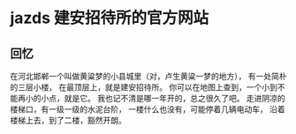 # jazds 建安招待所的官方网站
## 回忆
在河北邯郸一个叫做黄粱梦的小县城里（对，卢生黄粱一梦的地方），
有一处简朴的三层小楼，
在最顶层上，就是建安招待所。
你可以在地图上查到，一个小到不能再小的小点，就是它。
我也记不清是哪一年开的，总之很久了吧。
走进阴凉的楼梯口，有一级一级的水泥台阶，
一楼什么也没有，可能停着几辆电动车，
沿着楼梯上去，到了二楼，豁然开朗。
